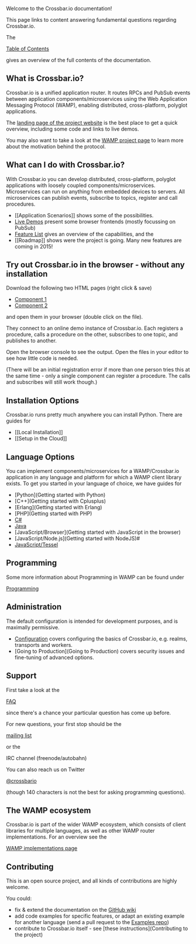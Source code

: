 Welcome to the Crossbar.io documentation!

This page links to content answering fundamental questions regarding Crossbar.io.

The 

[Table of Contents](TOC) 

gives an overview of the full contents of the documentation.

## What is Crossbar.io?

Crossbar.io is a unified application router. It routes RPCs and PubSub events between application components/microservices using the Web Application Messaging Protocol (WAMP), enabling distributed, cross-platform, polyglot applications.

The [landing page of the project website](http://crossbar.io) is the best place to get a quick overview, including some code and links to live demos.

You may also want to take a look at the [WAMP project page](http://wamp.ws/why) to learn more about the motivation behind the protocol.


## What can I do with Crossbar.io?

With Crossbar.io you can develop distributed, cross-platform, polyglot applications with loosely coupled components/microservices. Microservices can run on anything from embedded devices to servers. All microservices can publish events, subscribe to topics, register and call procedures. 

* [[Application Scenarios]] shows some of the possibilities.
* [Live Demos](https://demo.crossbar.io/) present some browser frontends (mostly focussing on PubSub)
* [Feature List](Features) gives an overview of the capabilities, and the
* [[Roadmap]] shows were the project is going. Many new features are coming in 2015!


## Try out Crossbar.io in the browser - without any installation

Download the following two HTML pages (right click & save)

* [Component 1](https://raw.githubusercontent.com/crossbario/crossbardemo/master/crossbardemo/crossbardemo/web/demo/minimal/component_01.html)
* [Component 2](https://raw.githubusercontent.com/crossbario/crossbardemo/master/crossbardemo/crossbardemo/web/demo/minimal/component_02.html)

and open them in your browser (double click on the file).

They connect to an online demo instance of Crossbar.io. Each registers a procedure, calls a procedure on the other, subscribes to one topic, and publishes to another.

Open the browser console to see the output. Open the files in your editor to see how little code is needed.

(There will be an initial registration error if more than one person tries this at the same time  - only a single component can register a procedure. The calls and subscribes will still work though.)

## Installation Options

Crossbar.io runs pretty much anywhere you can install Python. There are guides for

* [[Local Installation]] 
* [[Setup in the Cloud]]

## Language Options

You can implement components/microservices for a WAMP/Crossbar.io application in any language and platform for which a WAMP client library exists. To get you started in your language of choice, we have guides for

* [Python](Getting started with Python)
* [C++](Getting started with Cplusplus)
* [Erlang](Getting started with Erlang)
* [PHP](Getting started with PHP)
* [C#](Getting-started-with-CSharp)
* [Java](Getting-started-with-Java)
* [JavaScript/Browser](Getting started with JavaScript in the browser)
* [JavaScript/Node.js](Getting started with NodeJS)#
* [JavaScript/Tessel](Getting-started-with-Tessel)


## Programming

Some more information about Programming in WAMP can be found under

[Programming](Programming)

## Administration

The default configuration is intended for development purposes, and is maximally permissive. 

* [Configuration](Configuration) covers configuring the basics of Crossbar.io, e.g. realms, transports and workers.
* [Going to Production](Going to Production) covers security issues and fine-tuning of advanced options.

## Support

First take a look at the 

[FAQ](FAQ)

since there's a chance your particular question has come up before.

For new questions, your first stop should be the 

[mailing list](https://groups.google.com/forum/#!forum/crossbario)

or the 

IRC channel (freenode/autobahn) 

You can also reach us on Twitter 

[@crossbario](https://twitter.com/crossbario) 

(though 140 characters is not the best for asking programming questions).

## The WAMP ecosystem

Crossbar.io is part of the wider WAMP ecosystem, which consists of client libraries for multiple languages, as well as other WAMP router implementations. For an overview see the 

[WAMP implementations page](http://wamp.ws/implementations/)


## Contributing

This is an open source project, and all kinds of contributions are highly welcome.

You could:

* fix & extend the documentation on the [GitHub wiki](https://github.com/crossbario/crossbar/wiki)
* add code examples for specific features, or adapt an existing example for another language (send a pull request to the [Examples repo](https://github.com/crossbario/crossbarexamples))
* contribute to Crossbar.io itself - see [these instructions](Contributing to the project)



